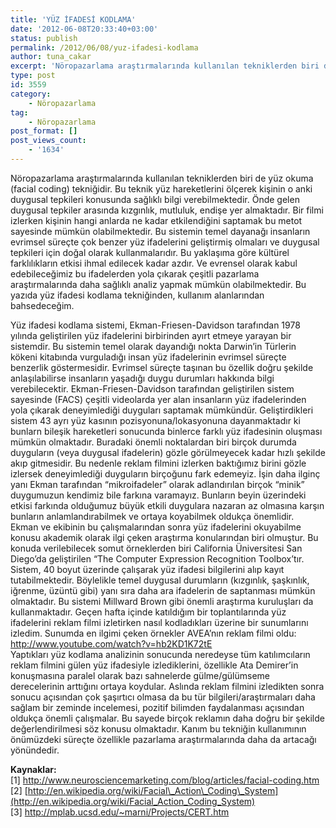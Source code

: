 ```yaml
---
title: 'YÜZ İFADESİ KODLAMA'
date: '2012-06-08T20:33:40+03:00'
status: publish
permalink: /2012/06/08/yuz-ifadesi-kodlama
author: tuna_cakar
excerpt: 'Nöropazarlama araştırmalarında kullanılan tekniklerden biri de yüz okuma tekniğinin tarihi ve mevcut hali ile ilgili bir değerlendirme..'
type: post
id: 3559
category:
    - Nöropazarlama
tag:
    - Nöropazarlama
post_format: []
post_views_count:
    - '1634'
---
```

Nöropazarlama araştırmalarında kullanılan tekniklerden biri de yüz okuma (facial coding) tekniğidir. Bu teknik yüz hareketlerini ölçerek kişinin o anki duygusal tepkileri konusunda sağlıklı bilgi verebilmektedir. Önde gelen duygusal tepkiler arasında kızgınlık, mutluluk, endişe yer almaktadır. Bir filmi izlerken kişinin hangi anlarda ne kadar etkilendiğini saptamak bu metot sayesinde mümkün olabilmektedir. Bu sistemin temel dayanağı insanların evrimsel süreçte çok benzer yüz ifadelerini geliştirmiş olmaları ve duygusal tepkileri için doğal olarak kullanmalarıdır. Bu yaklaşıma göre kültürel farklılıkların etkisi ihmal edilecek kadar azdır. Ve evrensel olarak kabul edebileceğimiz bu ifadelerden yola çıkarak çeşitli pazarlama araştırmalarında daha sağlıklı analiz yapmak mümkün olabilmektedir. Bu yazıda yüz ifadesi kodlama tekniğinden, kullanım alanlarından bahsedeceğim.  
  
Yüz ifadesi kodlama sistemi, Ekman-Friesen-Davidson tarafından 1978 yılında geliştirilen yüz ifadelerini birbirinden ayırt etmeye yarayan bir sistemdir. Bu sistemin temel olarak dayandığı nokta Darwin’in Türlerin kökeni kitabında vurguladığı insan yüz ifadelerinin evrimsel süreçte benzerlik göstermesidir. Evrimsel süreçte taşınan bu özellik doğru şekilde anlaşılabilirse insanların yaşadığı duygu durumları hakkında bilgi verebilecektir. Ekman-Friesen-Davidson tarafından geliştirilen sistem sayesinde (FACS) çeşitli videolarda yer alan insanların yüz ifadelerinden yola çıkarak deneyimlediği duyguları saptamak mümkündür. Geliştirdikleri sistem 43 ayrı yüz kasının pozisyonuna/lokasyonuna dayanmaktadır ki bunlarn bileşik hareketleri sonucunda binlerce farklı yüz ifadesinin oluşması mümkün olmaktadır. Buradaki önemli noktalardan biri birçok durumda duyguların (veya duygusal ifadelerin) gözle görülmeyecek kadar hızlı şekilde akıp gitmesidir. Bu nedenle reklam filmini izlerken baktığımız birini gözle izlersek deneyimlediği duyguların birçoğunu fark edemeyiz. İşin daha ilginç yanı Ekman tarafından “mikroifadeler” olarak adlandırılan birçok “minik” duygumuzun kendimiz bile farkına varamayız. Bunların beyin üzerindeki etkisi farkında olduğumuz büyük etkili duygulara nazaran az olmasına karşın bunların anlamlandırabilmek ve ortaya koyabilmek oldukça önemlidir.  
Ekman ve ekibinin bu çalışmalarından sonra yüz ifadelerini okuyabilme konusu akademik olarak ilgi çeken araştırma konularından biri olmuştur. Bu konuda verilebilecek somut örneklerden biri California Üniversitesi San Diego’da geliştirilen “The Computer Expression Recognition Toolbox’tır. Sistem, 40 boyut üzerinde çalışarak yüz ifadesi bilgilerini alıp kayıt tutabilmektedir. Böylelikle temel duygusal durumların (kızgınlık, şaşkınlık, iğrenme, üzüntü gibi) yanı sıra daha ara ifadelerin de saptanması mümkün olmaktadır. Bu sistemi Millward Brown gibi önemli araştırma kuruluşları da kullanmaktadır. Geçen hafta içinde katıldığım bir toplantılarında yüz ifadelerini reklam filmi izletirken nasıl kodladıkları üzerine bir sunumlarını izledim. Sunumda en ilgimi çeken örnekler AVEA’nın reklam filmi oldu:  
<http://www.youtube.com/watch?v=hb2KD1K72tE>  
Yaptıkları yüz kodlama analizinin sonucunda neredeyse tüm katılımcıların reklam filmini gülen yüz ifadesiyle izlediklerini, özellikle Ata Demirer’in konuşmasına paralel olarak bazı sahnelerde gülme/gülümseme derecelerinin arttığını ortaya koydular. Aslında reklam filmini izledikten sonra sonucu açısından çok şaşırtıcı olmasa da bu tür bilgileri/araştırmaları daha sağlam bir zeminde incelemesi, pozitif bilimden faydalanması açısından oldukça önemli çalışmalar. Bu sayede birçok reklamın daha doğru bir şekilde değerlendirilmesi söz konusu olmaktadır. Kanım bu tekniğin kullanımının önümüzdeki süreçte özellikle pazarlama araştırmalarında daha da artacağı yönündedir.  
   
**Kaynaklar:**  
\[1\] <http://www.neurosciencemarketing.com/blog/articles/facial-coding.htm>  
\[2\] [http://en.wikipedia.org/wiki/Facial\_Action\_Coding\_System](http://en.wikipedia.org/wiki/Facial_Action_Coding_System)  
\[3\] <http://mplab.ucsd.edu/~marni/Projects/CERT.htm>